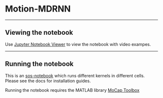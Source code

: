 # Motion-MDRNN


----
## Viewing the notebook
Use [Jupyter Notebook Viewer](https://github.com/jupyter/nbviewer/) to view the notebook with video exampes.

----
## Running the notebook
This is an [sos-notebook](https://vatlab.github.io/sos-docs/) which runs different kernels in different cells. Please see the docs for installation guides. 

Running the notebook requires the MATLAB library [MoCap Toolbox](https://www.jyu.fi/hytk/fi/laitokset/mutku/en/research/materials/mocaptoolbox)
